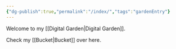 ```yaml
---
{"dg-publish":true,"permalink":"/index/","tags":"gardenEntry"}
---
```


Welcome to my [[Digital Garden\|Digital Garden]].

Check my [[Bucket\|Bucket]] over here.